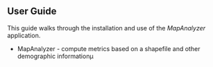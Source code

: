 ## User Guide
This guide walks through the installation and use of the *MapAnalyzer* application.

* MapAnalyzer - compute metrics based on a shapefile and other demographic informationµ
